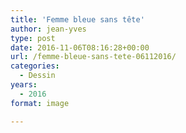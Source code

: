 ```yaml
---
title: 'Femme bleue sans tête'
author: jean-yves
type: post
date: 2016-11-06T08:16:28+00:00
url: /femme-bleue-sans-tete-06112016/
categories:
  - Dessin
years:
  - 2016
format: image

---
```

